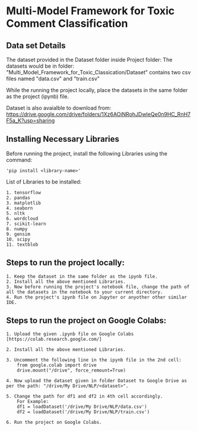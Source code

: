 
# Multi-Model Framework for Toxic Comment Classification


## Data set Details

The dataset provided in the Dataset folder inside Project folder: The datasets would be in folder: "Multi_Model_Framework_for_Toxic_Classication/Dataset" contains two csv files named "data.csv" and "train.csv"

While the running the project locally, place the datasets in the same folder as the project (ipynb) file.

Dataset is also avaialble to download from: https://drive.google.com/drive/folders/1Xz6AOiNRohJDwIeQe0n9HC_RnH7F5a_K?usp=sharing
## Installing Necessary Libraries

Before running the project, install the following Libraries using the command: 

    'pip install <library-name>'

List of Libraries to be installed:

    1. tensorflow
    2. pandas
    3. matplotlib
    4. seaborn
    5. nltk
    6. wordcloud
    7. scikit-learn
    8. numpy
    9. gensim
    10. scipy
    11. textblob

## Steps to run the project locally:

    1. Keep the dataset in the same folder as the ipynb file.
    2. Install all the above mentioned Libraries.
    3. Now before running the project's notebook file, change the path of all the datasets in the notebook to your current directory.
    4. Run the project's ipynb file on Jupyter or anyother other similar IDE.

## Steps to run the project on Google Colabs:

    1. Upload the given .ipynb file on Google Colabs [https://colab.research.google.com/]
    
    2. Install all the above mentioned Libraries.

    3. Uncomment the following line in the ipynb file in the 2nd cell: 
        from google.colab import drive
        drive.mount("/drive", force_remount=True)
    
    4. Now upload the dataset given in folder Dataset to Google Drive as per the path: "/drive/My Drive/NLP/<dataset>".

    5. Change the path for df1 and df2 in 4th cell accordingly.
        For Example: 
        df1 = loadDataset('/drive/My Drive/NLP/data.csv')
        df2 = loadDataset('/drive/My Drive/NLP/train.csv') 

    6. Run the project on Google Colabs.


